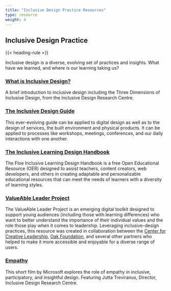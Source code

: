 ```yaml
---
title: "Inclusive Design Practice Resources"
type: resource
weight: 4
---
```

## Inclusive Design Practice

{{< heading-rule >}}

<p class="resource-intro">Inclusive design is a diverse, evolving set of practices and insights. What have we learned, and where is our learning taking us?</p>

### [What is Inclusive Design?](http://idrc.ocadu.ca/about-the-idrc/49-resources/online-resources/articles-and-papers/443-whatisinclusivedesign)

A brief introduction to inclusive design including the Three Dimensions of Inclusive Design, from the Inclusive Design Research Centre.

### [The Inclusive Design Guide](https://guide.inclusivedesign.ca/)

This ever-evolving guide can be applied to digital design as well as to the design of services, the built environment and physical products. It can be applied to processes like workshops, meetings, conferences, and our daily interactions with one another.

### [The Inclusive Learning Design Handbook](https://handbook.floeproject.org/)

The Floe Inclusive Learning Design Handbook is a free Open Educational Resource (OER) designed to assist teachers, content creators, web developers, and others in creating adaptable and personalizable educational resources that can meet the needs of learners with a diversity of learning styles.

### [ValueAble Leader Project](https://www.valueableleaderproject.com/)

The ValueAble Leader Project is an emerging digital toolkit designed to support young audiences (including those with learning differences) who want to better understand the importance of their individual values and the role those play when it comes to leadership. Leveraging inclusive-design practices, this resource was created in collaboration between the [Center for Creative Leadership](https://www.ccl.org/), [Oak Foundation](http://oakfnd.org/), and several other partners who helped to make it more accessible and enjoyable for a diverse range of users.

### [Empathy](https://www.microsoft.com/videoplayer/embed/c5d513b5-d98b-4cf0-bb01-ce67aeb61f63?autoplay=true&loop=false&market=en-us&playFullScreen=true)

This short film by Microsoft explores the role of empathy in inclusive, participatory, and insightful design. Featuring Jutta Treviranus, Director, Inclusive Design Research Centre.
